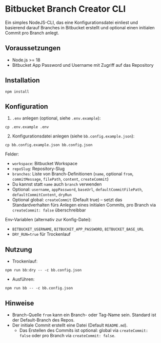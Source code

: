 # Bitbucket Branch Creator CLI

Ein simples NodeJS-CLI, das eine Konfigurationsdatei einliest und basierend darauf Branches in Bitbucket erstellt und optional einen initialen Commit pro Branch anlegt.

## Voraussetzungen
- Node.js >= 18
- Bitbucket App Password und Username mit Zugriff auf das Repository

## Installation
```
npm install
```

## Konfiguration
1. `.env` anlegen (optional, siehe `.env.example`):
```
cp .env.example .env
```
2. Konfigurationsdatei anlegen (siehe `bb.config.example.json`):
```
cp bb.config.example.json bb.config.json
```
Felder:
- `workspace`: Bitbucket Workspace
- `repoSlug`: Repository-Slug
- `branches`: Liste von Branch-Definitionen (`name`, optional `from`, `commitMessage`, `filePath`, `content`, `createCommit`)
- Du kannst statt `name` auch `branch` verwenden
- Optional: `username`, `appPassword`, `baseUrl`, `defaultCommitFilePath`, `defaultCommitContent`, `dryRun`
 - Optional global: `createCommit` (Default true) – setzt das Standardverhalten fürs Anlegen eines initialen Commits, pro Branch via `createCommit: false` überschreibbar

Env-Variablen (alternativ zur Konfig-Datei):
- `BITBUCKET_USERNAME`, `BITBUCKET_APP_PASSWORD`, `BITBUCKET_BASE_URL`
- `DRY_RUN=true` für Trockenlauf

## Nutzung
- Trockenlauf:
```
npm run bb:dry -- -c bb.config.json
```
- Ausführen:
```
npm run bb -- -c bb.config.json
```

## Hinweise
- Branch-Quelle `from` kann ein Branch- oder Tag-Name sein. Standard ist der Default-Branch des Repos.
- Der initiale Commit erstellt eine Datei (Default `README.md`).
  - Das Erstellen des Commits ist optional: global via `createCommit: false` oder pro Branch via `createCommit: false`.
